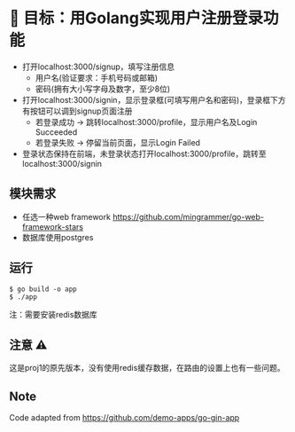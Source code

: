 # :pencil: 目标：用Golang实现用户注册登录功能

* 打开localhost:3000/signup，填写注册信息
    * 用户名(验证要求：手机号码或邮箱)
    * 密码(拥有大小写字母及数字，至少8位)
* 打开localhost:3000/signin，显示登录框(可填写用户名和密码)，登录框下方有按钮可以调到signup页面注册
    * 若登录成功 -> 跳转localhost:3000/profile，显示用户名及Login Succeeded
    * 若登录失败 -> 停留当前页面，显示Login Failed
* 登录状态保持在前端，未登录状态打开localhost:3000/profile，跳转至localhost:3000/signin

## 模块需求
* 任选一种web framework https://github.com/mingrammer/go-web-framework-stars
* 数据库使用postgres

## 运行
```
$ go build -o app
$ ./app
```

注：需要安装redis数据库

## 注意 ⚠️

这是proj1的原先版本，没有使用redis缓存数据，在路由的设置上也有一些问题。

## Note

Code adapted from https://github.com/demo-apps/go-gin-app
